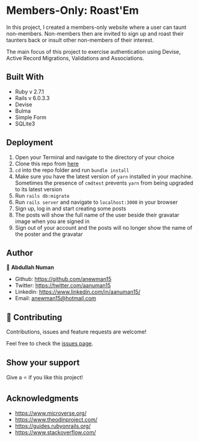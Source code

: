 # Members-Only: Roast'Em

In this project, I created a members-only website where a user can taunt non-members. Non-members then are invited to sign up and roast their taunters back or insult other non-members of their interest.

The main focus of this project to exercise authentication using Devise, Active Record Migrations, Validations and Associations.

## Built With

* Ruby v 2.7.1
* Rails v 6.0.3.3
* Devise
* Bulma
* Simple Form
* SQLite3


## Deployment

1. Open your Terminal and navigate to the directory of your choice
2. Clone this repo from [here](https://github.com/anewman15/members-only/)
3. `cd` into the repo folder and run `bundle install`
4. Make sure you have the latest version of `yarn` installed in your machine. Sometimes the presence of `cmdtest` prevents `yarn` from being upgraded to its latest version
5. Run `rails db:migrate`
6. Run `rails server` and navigate to `localhost:3000` in your browser
7. Sign up, log in and start creating some posts
8. The posts will show the full name of the user beside their gravatar image when you are signed in
9. Sign out of your account and the posts will no longer show the name of the poster and the gravatar


## Author
👤 **Abdullah Numan**

- Github:   https://github.com/anewman15
- Twitter:  https://twitter.com/aanuman15
- Linkedin: https://www.linkedin.com/in/aanuman15/
- Email:    anewman15@hotmail.com

## 🤝 Contributing

Contributions, issues and feature requests are welcome!

Feel free to check the [issues page](https://github.com/anewman15/members-only/issues/).

## Show your support

Give a ⭐️ if you like this project!


## Acknowledgments

- https://www.microverse.org/
- https://www.theodinproject.com/
- https://guides.rubyonrails.org/
- https://www.stackoverflow.com/
